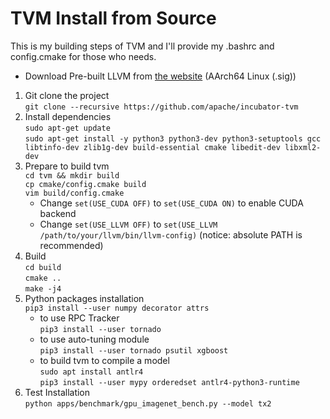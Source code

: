 # TVM Install from Source
This is my building steps of TVM and I'll provide my .bashrc and config.cmake for those who needs.

* Download Pre-built LLVM from [the website](http://releases.llvm.org/download.html) (AArch64 Linux (.sig))

1. Git clone the project </br>
`git clone --recursive https://github.com/apache/incubator-tvm`
2. Install dependencies </br>
`sudo apt-get update`</br>
`sudo apt-get install -y python3 python3-dev python3-setuptools gcc libtinfo-dev zlib1g-dev build-essential cmake libedit-dev libxml2-dev`
3. Prepare to build tvm </br>
`cd tvm && mkdir build` </br>
`cp cmake/config.cmake build`</br>
`vim build/config.cmake`
    * Change `set(USE_CUDA OFF)` to `set(USE_CUDA ON)` to enable CUDA backend 
    * Change `set(USE_LLVM OFF)` to `set(USE_LLVM /path/to/your/llvm/bin/llvm-config)` (notice: absolute PATH is recommended)
4. Build </br>
`cd build`</br>
`cmake ..`</br>
`make -j4`
5. Python packages installation </br>
`pip3 install --user numpy decorator attrs`
    * to use RPC Tracker </br>
    `pip3 install --user tornado`
    * to use auto-tuning module </br>
    `pip3 install --user tornado psutil xgboost`
    * to build tvm to compile a model </br>
    `sudo apt install antlr4` </br>
    `pip3 install --user mypy orderedset antlr4-python3-runtime`
6. Test Installation </br>
`python apps/benchmark/gpu_imagenet_bench.py --model tx2`
